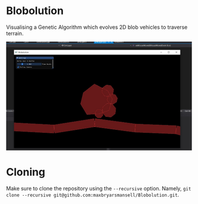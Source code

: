 # Blobolution
Visualising a Genetic Algorithm which evolves 2D blob vehicles to traverse terrain.

![Vehicle](/images/vehicle.jpg)

# Cloning
Make sure to clone the repository using the `--recursive` option. Namely, `git clone --recursive git@github.com:maxbryarsmansell/Blobolution.git`.
